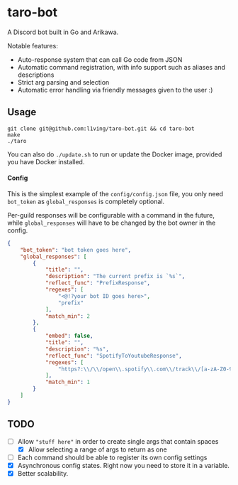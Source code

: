 # taro-bot

A Discord bot built in Go and Arikawa.

Notable features:
- Auto-response system that can call Go code from JSON
- Automatic command registration, with info support such as aliases and descriptions
- Strict arg parsing and selection
- Automatic error handling via friendly messages given to the user :)

## Usage

```
git clone git@github.com:l1ving/taro-bot.git && cd taro-bot
make
./taro
```

You can also do `./update.sh` to run or update the Docker image, provided you have Docker installed.

#### Config

This is the simplest example of the `config/config.json` file, you only need `bot_token` as `global_responses` is completely optional.

Per-guild responses will be configurable with a command in the future, while `global_responses` will have to be changed by the bot owner in the config.

```json
{
    "bot_token": "bot token goes here",
    "global_responses": [
        {
            "title": "",
            "description": "The current prefix is `%s`",
            "reflect_func": "PrefixResponse",
            "regexes": [
                "<@!?your bot ID goes here>",
                "prefix"
            ],
            "match_min": 2
        },
        {
            "embed": false,
            "title": "",
            "description": "%s",
            "reflect_func": "SpotifyToYoutubeResponse",
            "regexes": [
                "https?:\\/\\/open\\.spotify\\.com\\/track\\/[a-zA-Z0-9][^\\s]{2,}"
            ],
            "match_min": 1
        }
    ]
}
```

## TODO

- [ ] Allow `"stuff here"` in order to create single args that contain spaces
  - [x] Allow selecting a range of args to return as one
- [ ] Each command should be able to register its own config settings
- [x] Asynchronous config states. Right now you need to store it in a variable.
- [x] Better scalability.
